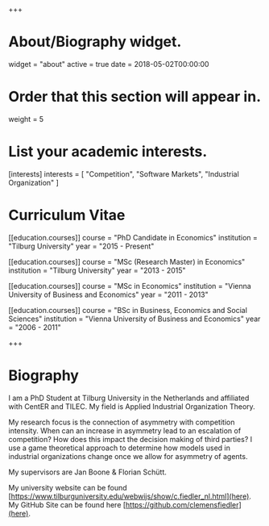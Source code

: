 +++
# About/Biography widget.
widget = "about"
active = true
date = 2018-05-02T00:00:00

# Order that this section will appear in.
weight = 5

# List your academic interests.
[interests]
  interests = [
    "Competition",
    "Software Markets",
    "Industrial Organization"
  ]

# Curriculum Vitae
[[education.courses]]
  course = "PhD Candidate in Economics"
  institution = "Tilburg University"
  year = "2015 - Present"

[[education.courses]]
  course = "MSc (Research Master) in Economics"
  institution = "Tilburg University"
  year = "2013 - 2015"

[[education.courses]]
  course = "MSc in Economics"
  institution = "Vienna University of Business and Economics"
  year = "2011 - 2013"

[[education.courses]]
  course = "BSc in Business, Economics and Social Sciences"
  institution = "Vienna University of Business and Economics"
  year = "2006 - 2011"

+++

# Biography

I am a PhD Student at Tilburg University in the Netherlands and affiliated with CentER and TILEC. My field is Applied Industrial Organization Theory.

My research focus is the connection of asymmetry with competition intensity. When can an increase in asymmetry lead to an escalation of competition? How does this impact the decision making of third parties? I use a game theoretical approach to determine how models used in industrial organizations change once we allow for asymmetry of agents.

My supervisors are Jan Boone & Florian Schütt.

My university website can be found [https://www.tilburguniversity.edu/webwijs/show/c.fiedler_nl.html](here).
My GitHub Site can be found here [https://github.com/clemensfiedler](here).
